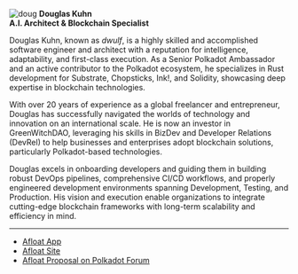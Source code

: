 
![doug](ID-Paypal.jpg)
**Douglas Kuhn**  
**A.I. Architect & Blockchain Specialist**

Douglas Kuhn, known as _dwulf_, is a highly skilled and accomplished software engineer and architect with a reputation for intelligence, adaptability, and first-class execution. As a Senior Polkadot Ambassador and an active contributor to the Polkadot ecosystem, he specializes in Rust development for Substrate, Chopsticks, Ink!, and Solidity, showcasing deep expertise in blockchain technologies.

With over 20 years of experience as a global freelancer and entrepreneur, Douglas has successfully navigated the worlds of technology and innovation on an international scale. He is now an investor in GreenWitchDAO, leveraging his skills in BizDev and Developer Relations (DevRel) to help businesses and enterprises adopt blockchain solutions, particularly Polkadot-based technologies.

Douglas excels in onboarding developers and guiding them in building robust DevOps pipelines, comprehensive CI/CD workflows, and properly engineered development environments spanning Development, Testing, and Production. His vision and execution enable organizations to integrate cutting-edge blockchain frameworks with long-term scalability and efficiency in mind.




---
- [Afloat App](https://afloat.app/)
- [Afloat Site](https://afloat.network/)
- [Afloat Proposal on Polkadot Forum](https://forum.polkadot.network/t/afloat-on-chain-3d-production-and-distribution/7707)
